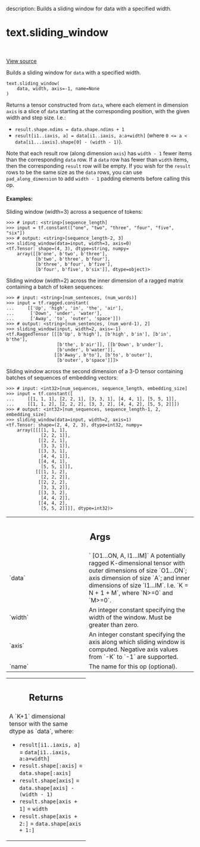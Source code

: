 description: Builds a sliding window for data with a specified width.

<div itemscope itemtype="http://developers.google.com/ReferenceObject">
<meta itemprop="name" content="text.sliding_window" />
<meta itemprop="path" content="Stable" />
</div>

# text.sliding_window

<!-- Insert buttons and diff -->

<table class="tfo-notebook-buttons tfo-api nocontent" align="left">

</table>

<a target="_blank" href="https://github.com/tensorflow/text/tree/master/tensorflow_text/python/ops/sliding_window_op.py">View
source</a>

Builds a sliding window for `data` with a specified width.

<pre class="devsite-click-to-copy prettyprint lang-py tfo-signature-link">
<code>text.sliding_window(
    data, width, axis=-1, name=None
)
</code></pre>

<!-- Placeholder for "Used in" -->

Returns a tensor constructed from `data`, where each element in
dimension `axis` is a slice of `data` starting at the corresponding
position, with the given width and step size.  I.e.:

* `result.shape.ndims = data.shape.ndims + 1`
* `result[i1..iaxis, a] = data[i1..iaxis, a:a+width]`
  (where `0 <= a < data[i1...iaxis].shape[0] - (width - 1)`).

Note that each result row (along dimension `axis`) has `width - 1` fewer items
than the corresponding `data` row.  If a `data` row has fewer than `width`
items, then the corresponding `result` row will be empty.  If you wish for
the `result` rows to be the same size as the `data` rows, you can use
`pad_along_dimension` to add `width - 1` padding elements before calling
this op.

#### Examples:

Sliding window (width=3) across a sequence of tokens:

```
>>> # input: <string>[sequence_length]
>>> input = tf.constant(["one", "two", "three", "four", "five", "six"])
>>> # output: <string>[sequence_length-2, 3]
>>> sliding_window(data=input, width=3, axis=0)
<tf.Tensor: shape=(4, 3), dtype=string, numpy=
    array([[b'one', b'two', b'three'],
           [b'two', b'three', b'four'],
           [b'three', b'four', b'five'],
           [b'four', b'five', b'six']], dtype=object)>
```

Sliding window (width=2) across the inner dimension of a ragged matrix
containing a batch of token sequences:

```
>>> # input: <string>[num_sentences, (num_words)]
>>> input = tf.ragged.constant(
...     [['Up', 'high', 'in', 'the', 'air'],
...      ['Down', 'under', 'water'],
...      ['Away', 'to', 'outer', 'space']])
>>> # output: <string>[num_sentences, (num_word-1), 2]
>>> sliding_window(input, width=2, axis=-1)
<tf.RaggedTensor [[[b'Up', b'high'], [b'high', b'in'], [b'in', b'the'],
                   [b'the', b'air']], [[b'Down', b'under'],
                   [b'under', b'water']],
                  [[b'Away', b'to'], [b'to', b'outer'],
                   [b'outer', b'space']]]>
```

Sliding window across the second dimension of a 3-D tensor containing batches of
sequences of embedding vectors:

```
>>> # input: <int32>[num_sequences, sequence_length, embedding_size]
>>> input = tf.constant([
...     [[1, 1, 1], [2, 2, 1], [3, 3, 1], [4, 4, 1], [5, 5, 1]],
...     [[1, 1, 2], [2, 2, 2], [3, 3, 2], [4, 4, 2], [5, 5, 2]]])
>>> # output: <int32>[num_sequences, sequence_length-1, 2, embedding_size]
>>> sliding_window(data=input, width=2, axis=1)
<tf.Tensor: shape=(2, 4, 2, 3), dtype=int32, numpy=
    array([[[[1, 1, 1],
             [2, 2, 1]],
            [[2, 2, 1],
             [3, 3, 1]],
            [[3, 3, 1],
             [4, 4, 1]],
            [[4, 4, 1],
             [5, 5, 1]]],
           [[[1, 1, 2],
             [2, 2, 2]],
            [[2, 2, 2],
             [3, 3, 2]],
            [[3, 3, 2],
             [4, 4, 2]],
            [[4, 4, 2],
             [5, 5, 2]]]], dtype=int32)>
```

<!-- Tabular view -->
 <table class="responsive fixed orange">
<colgroup><col width="214px"><col></colgroup>
<tr><th colspan="2"><h2 class="add-link">Args</h2></th></tr>

<tr>
<td>
`data`
</td>
<td>
`<dtype> [O1...ON, A, I1...IM]`
A potentially ragged K-dimensional tensor with outer dimensions of size
`O1...ON`; axis dimension of size `A`; and inner dimensions of size
`I1...IM`.  I.e. `K = N + 1 + M`, where `N>=0` and `M>=0`.
</td>
</tr><tr>
<td>
`width`
</td>
<td>
An integer constant specifying the width of the window. Must be
greater than zero.
</td>
</tr><tr>
<td>
`axis`
</td>
<td>
An integer constant specifying the axis along which sliding window
is computed. Negative axis values from `-K` to `-1` are supported.
</td>
</tr><tr>
<td>
`name`
</td>
<td>
The name for this op (optional).
</td>
</tr>
</table>

<!-- Tabular view -->
 <table class="responsive fixed orange">
<colgroup><col width="214px"><col></colgroup>
<tr><th colspan="2"><h2 class="add-link">Returns</h2></th></tr>
<tr class="alt">
<td colspan="2">
A `K+1` dimensional tensor with the same dtype as `data`, where:

*   `result[i1..iaxis, a]` = `data[i1..iaxis, a:a+width]`
*   `result.shape[:axis]` = `data.shape[:axis]`
*   `result.shape[axis]` = `data.shape[axis] - (width - 1)`
*   `result.shape[axis + 1]` = `width`
*   `result.shape[axis + 2:]` = `data.shape[axis + 1:]` </td> </tr>

</table>
